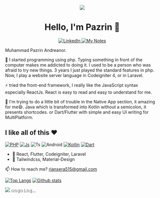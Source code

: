 <div align="center">
 <img src="https://storage.googleapis.com/gweb-uniblog-publish-prod/original_images/Dino_non-birthday_version.gif" />

<h1>Hello, I'm Pazrin 👋 </h1>
 
 <a href="https://www.linkedin.com/in/muhammad-pazrin-andreanor-950824159/">
  <img src="https://img.shields.io/badge/-LinkedIn-blue?style=flat&logo=Linkedin&logoColor=white&link=https://www.linkedin.com/in/dinhanhthi/" alt="LinkedIn" />
 </a>
 <a href="https://rywrite.vercel.app">
  <img src="https://img.shields.io/badge/-My%20Notes-009e22?style=flat&logo=data:image/png;base64,iVBORw0KGgoAAAANSUhEUgAAAA4AAAARCAQAAABHwVUUAAAAxklEQVQYlYWROw6BQRSFp1LRW4BaqUCswAJsQYJoJDQsAI0VSIgIpUKjIgqxAIlGoSXexPNz+ecvMDi3uvnmzD0zVymFkwI9ui/Vo4JH4SDEhE9diSkCZMkzZ0Wblq6pwBspJdcGWUgzJEqDOk3S1DTES5IyGwbi37FmL0eqNnQToc+RMQkZkCVHnI4NXYQZcZZmz/ZZOy429JGhJIHepQP5ZeKn/jr1zJMZWmkPZmi9c/ktUNCAtNP625kZ/tqKeuQtmvd5B5bhnUU8EVlfAAAAAElFTkSuQmCC&link=https://rywrite.vercel.app" alt="My Notes" />
 </a>
<!--  <a href="https://ko-fi.com/ryfazrin">
  <img src="https://img.shields.io/badge/-Trakteer%20Coffee-db4c4c?style=flat&logo=buy-me-a-coffee&logoColor=ffffff&link=https://ko-fi.com/ryfazrin" alt="Trakteer Coffee" />
 </a> -->
</div>

Muhammad Pazrin Andreanor.

🌱 I started programming using php. Typing something in front of the computer makes me addicted to doing it. I used to be a person who was afraid to try new things. 3 years I just played the standard features in php. Now, I play a website server language in Codeigniter 4, or in Laravel.

⚡ tried the front-end framework, I really like the JavaScript syntax especially ReactJs. React is easy to read and easy to understand for me.

🤔 I'm trying to do a little bit of trouble in the Native App section, it amazing for me😄. Java which is transformed into Kotlin without a semicolon, it presents shortcodes. or Dart/Flutter with simple and easy UI writing for MultiPlatform.

## I like all of this ❤

<!-- <img src="https://cdn.cdnlogo.com/logos/p/3/python.svg" height="15"> -->
<!-- ![JavaScript](https://img.shields.io/badge/-JavaScript-eee?style=flat-square&logo=javascript&logoColor=DD9C25) -->

[![PHP](https://img.shields.io/badge/-Php-181717?style=for-the-badge&logo=Php)](https://github.com/ryfazrin?tab=repositories&q=&type=&language=php)
[![Js](https://img.shields.io/badge/-Javascript-181717?style=for-the-badge&logo=Javascript)](https://github.com/ryfazrin?tab=repositories&q=&type=&language=javascript)
![Ts](https://img.shields.io/badge/-Typescript-181717?style=for-the-badge&logo=Typescript)
![Android](https://img.shields.io/badge/-Android-181717?style=for-the-badge&logo=Android)
[![Kotlin](https://img.shields.io/badge/-Kotlin-181717?style=for-the-badge&logo=Kotlin)](https://github.com/ryfazrin?tab=repositories&q=&type=&language=kotlin)
[![Dart](https://img.shields.io/badge/-Dart-181717?style=for-the-badge&logo=Dart)](https://github.com/ryfazrin?tab=repositories&q=&type=&language=dart)

- 🍟 React, Flutter, Codeigniter, Laravel
- 🍔 Tailwindcss, Material-Design

📫 How to reach me? riansera515@gmail.com

[![Top Langs](https://github-readme-stats.vercel.app/api/top-langs/?username=ryfazrin&layout=compact&hide_border=true&hide=html&langs_count=7&hide_title=true)](https://github.com/ryfazrin)
[![Github stats](https://github-readme-stats.vercel.app/api?username=ryfazrin&hide_border=true&show_icons=true&hide=contribs&include_all_commits=true&line_height=24&hide_title=true)](https://github.com/ryfazrin)

<img src="https://visitor-badge.laobi.icu/badge?page_id=ryfazrin"/>       
 𝚘𝚗𝚐𝚘𝚒𝚗𝚐...

<!--
**ryfazrin/ryfazrin** is a ✨ _special_ ✨ repository because its `README.md` (this file) appears on your GitHub profile.

Here are some ideas to get you started:

- 🔭 I’m currently working on ...
- 🌱 I’m currently learning ...
- 👯 I’m looking to collaborate on ...
- 🤔 I’m looking for help with ...
- 💬 Ask me about ...
- 📫 How to reach me: ...
- 😄 Pronouns: ...
- ⚡ Fun fact: ...
-->
<!-- (https://github.com/anuraghazra/github-readme-stats) -->
